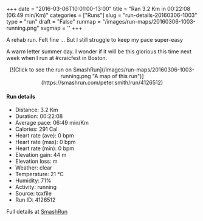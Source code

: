 +++
date = "2016-03-06T10:01:00-13:00"
title = "Ran 3.2 Km in 00:22:08 (06:49 min/Km)"
categories = ["Runs"]
slug = "run-details-20160306-1003"
type = "run"
draft = "False"
runmap = "/images/run-maps/20160306-1003-running.png"
svgmap = '<polyline points="0 46, 7 37, 21 40, 36 20, 37 18, 65 36, 80 41, 87 42, 94 47, 100 65, 96 81, 87 82, 79 78, 71 78, 70 76, 64 77, 62 77, 59 76, 42 74, 39 71, 15 66, 12 62, 20 41, 7 37">'
+++

A rehab run. Felt fine ... But I still struggle to keep my pace super-easy  

A warm letter summer day. I wonder if it will be this glorious this time next week when I run at #craicfest in Boston. 



<!--more-->

<center>
[![Click to see the run on SmashRun](/images/run-maps/20160306-1003-running.png "A map of this run")](https://smashrun.com/peter.smith/run/4126512)
</center>

#### Run details

* Distance: 3.2 Km
* Duration: 00:22:08
* Average pace: 06:49 min/Km
* Calories: 291 Cal
* Heart rate (ave): 0 bpm
* Heart rate (max): 0 bpm
* Heart rate (min): 0 bpm
* Elevation gain: 44 m
* Elevation loss:  m
* Weather: clear
* Temperature: 21 &deg;C
* Humidity: 71%
* Activity: running
* Source: tcxfile
* Run ID: 4126512

Full details at [SmashRun](https://smashrun.com/peter.smith/run/4126512)